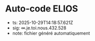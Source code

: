 # Auto-code ELIOS
- ts: 2025-10-29T14:18:57.621Z
- sig: ∞.je.toi.nous.432.528
- note: fichier généré automatiquement